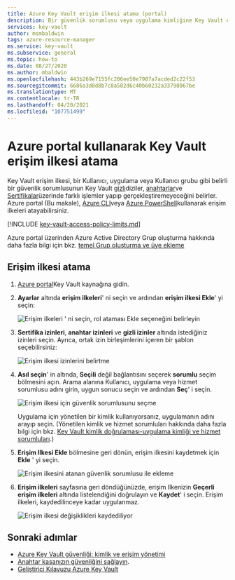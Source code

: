 ```yaml
---
title: Azure Key Vault erişim ilkesi atama (portal)
description: Bir güvenlik sorumlusu veya uygulama kimliğine Key Vault erişim ilkesi atamak için Azure portal nasıl kullanılır.
services: key-vault
author: msmbaldwin
tags: azure-resource-manager
ms.service: key-vault
ms.subservice: general
ms.topic: how-to
ms.date: 08/27/2020
ms.author: mbaldwin
ms.openlocfilehash: 443b269e7155fc206ee50e7907a7acded2c22f53
ms.sourcegitcommit: 6686a3d8d8b7c8a582d6c40b60232a33798067be
ms.translationtype: MT
ms.contentlocale: tr-TR
ms.lasthandoff: 04/20/2021
ms.locfileid: "107751499"
---
```

# <a name="assign-a-key-vault-access-policy-using-the-azure-portal"></a>Azure portal kullanarak Key Vault erişim ilkesi atama

Key Vault erişim ilkesi, bir Kullanıcı, uygulama veya Kullanıcı grubu gibi belirli bir güvenlik sorumlusunun Key Vault [gizli](../secrets/index.yml)diziler, [anahtarlar](../keys/index.yml)ve [Sertifikalar](../certificates/index.yml)üzerinde farklı işlemler yapıp gerçekleştiremeyeceğini belirler. Azure portal (Bu makale), [Azure CLI](assign-access-policy-cli.md)veya [Azure PowerShell](assign-access-policy-powershell.md)kullanarak erişim ilkeleri atayabilirsiniz.

[!INCLUDE [key-vault-access-policy-limits.md](../../../includes/key-vault-access-policy-limits.md)]

Azure portal üzerinden Azure Active Directory Grup oluşturma hakkında daha fazla bilgi için bkz. [temel Grup oluşturma ve üye ekleme](../../active-directory/fundamentals/active-directory-groups-create-azure-portal.md)

## <a name="assign-an-access-policy"></a>Erişim ilkesi atama

1.  [Azure portal](https://portal.azure.com)Key Vault kaynağına gidin. 

1.  **Ayarlar** altında **erişim ilkeleri**' ni seçin ve ardından **erişim ilkesi Ekle**' yi seçin:

    ![Erişim ilkeleri ' ni seçin, rol ataması Ekle seçeneğini belirleyin](../media/authentication/assign-policy-portal-01.png)

1.  **Sertifika izinleri**, **anahtar izinleri** ve **gizli izinler** altında istediğiniz izinleri seçin. Ayrıca, ortak izin birleşimlerini içeren bir şablon seçebilirsiniz:

    ![Erişim ilkesi izinlerini belirtme](../media/authentication/assign-policy-portal-02.png)

1. **Asıl seçin**' in altında, **Seçili** değil bağlantısını seçerek **sorumlu** seçim bölmesini açın. Arama alanına Kullanıcı, uygulama veya hizmet sorumlusu adını girin, uygun sonucu seçin ve ardından **Seç**' i seçin.

    ![Erişim ilkesi için güvenlik sorumlusunu seçme](../media/authentication/assign-policy-portal-03.png)

    Uygulama için yönetilen bir kimlik kullanıyorsanız, uygulamanın adını arayıp seçin. (Yönetilen kimlik ve hizmet sorumluları hakkında daha fazla bilgi için bkz. [Key Vault kimlik doğrulaması-uygulama kimliği ve hizmet sorumluları](authentication.md#app-identity-and-security-principals).)
 
1.  **Erişim Ilkesi Ekle** bölmesine geri dönün, erişim ilkesini kaydetmek için **Ekle** ' yi seçin.

    ![Erişim ilkesini atanan güvenlik sorumlusu ile ekleme](../media/authentication/assign-policy-portal-04.png)

1. **Erişim ilkeleri** sayfasına geri döndüğünüzde, erişim Ilkenizin **Geçerli erişim ilkeleri** altında listelendiğini doğrulayın ve **Kaydet**' i seçin. Erişim ilkeleri, kaydedilinceye kadar uygulanmaz.

    ![Erişim ilkesi değişiklikleri kaydediliyor](../media/authentication/assign-policy-portal-05.png)


## <a name="next-steps"></a>Sonraki adımlar

- [Azure Key Vault güvenliği: kimlik ve erişim yönetimi](security-overview.md#identity-management)
- [Anahtar kasanızın güvenliğini sağlayın](security-overview.md).
- [Geliştirici Kılavuzu Azure Key Vault](developers-guide.md)